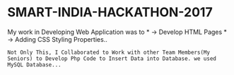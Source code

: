 # SMART-INDIA-HACKATHON-2017

My work in Developing Web Application was to 
       * -> Develop HTML Pages
       * -> Adding CSS Styling Properties..
      
    Not Only This, I Collaborated to Work with other Team Members(My Seniors) to Develop Php Code to Insert Data into Database. we used MySQL Database...
